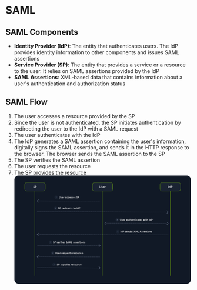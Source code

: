 # SAML
## SAML Components
- **Identity Provider (IdP)**: The entity that authenticates users. The IdP provides identity information to other components and issues SAML assertions
- **Service Provider (SP)**: The entity that provides a service or a resource to the user. It relies on SAML assertions provided by the IdP
- **SAML Assertions**: XML-based data that contains information about a user's authentication and authorization status

## SAML Flow
1. The user accesses a resource provided by the SP
2. Since the user is not authenticated, the SP initiates authentication by redirecting the user to the IdP with a SAML request
3. The user authenticates with the IdP
4. The IdP generates a SAML assertion containing the user's information, digitally signs the SAML assertion, and sends it in the HTTP response to the browser. The browser sends the SAML assertion to the SP
5. The SP verifies the SAML assertion
6. The user requests the resource
7. The SP provides the resource
![alt text](image-1.png)